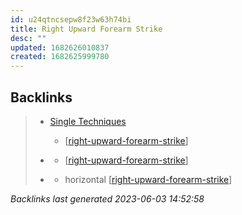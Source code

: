 ```yaml
---
id: u24qtncsepw8f23w63h74bi
title: Right Upward Forearm Strike
desc: ""
updated: 1682626010837
created: 1682625999780
---
```


## Backlinks

> - [Single Techniques](..\single-techniques.md)
>   - [[right-upward-forearm-strike]]
>    
> - [](..\techniques\lone-kimono.md)
>   - [[right-upward-forearm-strike]]
>    
> - [](..\techniques\twin-kimono.md)
>   - horizontal [[right-upward-forearm-strike]]

_Backlinks last generated 2023-06-03 14:52:58_

[//begin]: # "Autogenerated link references for markdown compatibility"
[right-upward-forearm-strike]: right-upward-forearm-strike "Right Upward Forearm Strike"
[//end]: # "Autogenerated link references"